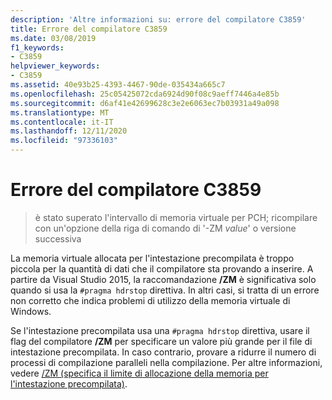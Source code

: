 ```yaml
---
description: 'Altre informazioni su: errore del compilatore C3859'
title: Errore del compilatore C3859
ms.date: 03/08/2019
f1_keywords:
- C3859
helpviewer_keywords:
- C3859
ms.assetid: 40e93b25-4393-4467-90de-035434a665c7
ms.openlocfilehash: 25c05425072cda6924d90f08c9aeff7446a4e85b
ms.sourcegitcommit: d6af41e42699628c3e2e6063ec7b03931a49a098
ms.translationtype: MT
ms.contentlocale: it-IT
ms.lasthandoff: 12/11/2020
ms.locfileid: "97336103"
---
```

# <a name="compiler-error-c3859"></a>Errore del compilatore C3859

> è stato superato l'intervallo di memoria virtuale per PCH; ricompilare con un'opzione della riga di comando di '-ZM *value*' o versione successiva

La memoria virtuale allocata per l'intestazione precompilata è troppo piccola per la quantità di dati che il compilatore sta provando a inserire. A partire da Visual Studio 2015, la raccomandazione **/ZM** è significativa solo quando si usa la `#pragma hdrstop` direttiva. In altri casi, si tratta di un errore non corretto che indica problemi di utilizzo della memoria virtuale di Windows.

Se l'intestazione precompilata usa una `#pragma hdrstop` direttiva, usare il flag del compilatore **/ZM** per specificare un valore più grande per il file di intestazione precompilata. In caso contrario, provare a ridurre il numero di processi di compilazione paralleli nella compilazione. Per altre informazioni, vedere [/ZM (specifica il limite di allocazione della memoria per l'intestazione precompilata)](../../build/reference/zm-specify-precompiled-header-memory-allocation-limit.md).
